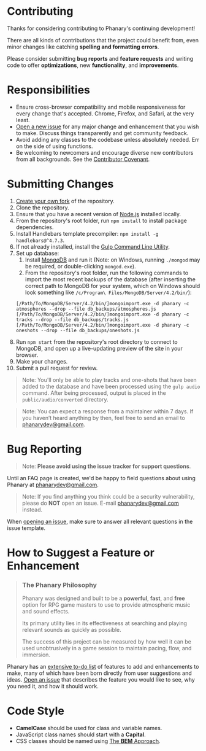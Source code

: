 # Contributing
Thanks for considering contributing to Phanary's continuing development!

There are all kinds of contributions that the project could benefit from, even minor changes like catching **spelling and formatting errors**.

Please consider submitting **bug reports** and **feature requests** and writing code to offer **optimizations**, new **functionality**, and **improvements**.

# Responsibilities
* Ensure cross-browser compatibility and mobile responsiveness for every change that's accepted. Chrome, Firefox, and Safari, at the very least.
* [Open a new issue](https://github.com/bencodrington/phanary/issues/new) for any major change and enhancement that you wish to make. Discuss things transparently and get community feedback.
* Avoid adding any classes to the codebase unless absolutely needed. Err on the side of using functions.
* Be welcoming to newcomers and encourage diverse new contributors from all backgrounds. See the [Contributor Covenant](https://github.com/bencodrington/phanary/blob/master/.github/CODE_OF_CONDUCT.md).

# Submitting Changes

1. [Create your own fork](https://help.github.com/articles/fork-a-repo/) of the repository.
2. Clone the repository.
3. Ensure that you have a recent version of [Node.js](https://nodejs.org/en/download/) installed locally.
4. From the repository's root folder, run `npm install` to install package dependencies.
5. Install Handlebars template precompiler: `npm install -g handlebars@^4.7.3`.
6. If not already installed, install the [Gulp Command Line Utility](https://gulpjs.com/docs/en/getting-started/quick-start).
7. Set up database:
    1. Install [MongoDB](mongodb.com) and run it (Note: on Windows, running `./mongod` may be required, or double-clicking `mongod.exe`).
    2. From the repository's root folder, run the following commands to import the most recent backups of the database (after inserting the correct path to MongoDB for your system, which on Windows should look something like `/c/Program\ Files/MongoDB/Server/4.2/bin/`):
    ```
    [/Path/To/MongoDB/Server/4.2/bin/]mongoimport.exe -d phanary -c atmospheres --drop --file db_backups/atmospheres.js
    [/Path/To/MongoDB/Server/4.2/bin/]mongoimport.exe -d phanary -c tracks --drop --file db_backups/tracks.js
    [/Path/To/MongoDB/Server/4.2/bin/]mongoimport.exe -d phanary -c oneshots --drop --file db_backups/oneshots.js
    ```
8. Run `npm start` from the repository's root directory to connect to MongoDB, and open up a live-updating preview of the site in your browser.
9. Make your changes.
10. Submit a pull request for review.

> Note: You'll only be able to play tracks and one-shots that have been added to the database and have been processed using the `gulp audio` command. After being processed, output is placed in the `public/audio/converted` directory.

> Note: You can expect a response from a maintainer within 7 days. If you haven’t heard anything by then, feel free to send an email to phanarydev@gmail.com.


# Bug Reporting

> Note: **Please avoid using the issue tracker for support questions**.

Until an FAQ page is created, we'd be happy to field questions about using Phanary at phanarydev@gmail.com.

> Note: If you find anything you think could be a security vulnerability, please do **NOT** open an issue. E-mail phanarydev@gmail.com instead.

When [opening an issue](https://github.com/bencodrington/phanary/issues/new), make sure to answer all relevant questions in the issue template.

# How to Suggest a Feature or Enhancement

> ### The Phanary Philosophy
>
> Phanary was designed and built to be a **powerful**, **fast**, and **free** option for RPG game masters to use to provide atmospheric music and sound effects.
>
> Its primary utility lies in its effectiveness at searching and playing relevant sounds as quickly as possible.
>
> The success of this project can be measured by how well it can be used unobtrusively in a game session to maintain pacing, flow, and immersion.

Phanary has an [extensive to-do list](https://github.com/bencodrington/phanary/projects) of features to add and enhancements to make, many of which have been born directly from user suggestions and ideas.
[Open an issue](https://github.com/bencodrington/phanary/issues/new) that describes the feature you would like to see, why you need it, and how it should work.

# Code Style

* **CamelCase** should be used for class and variable names.
* JavaScript class names should start with a **Capital**.
* CSS classes should be named using [The **BEM** Approach](http://getbem.com/naming/).